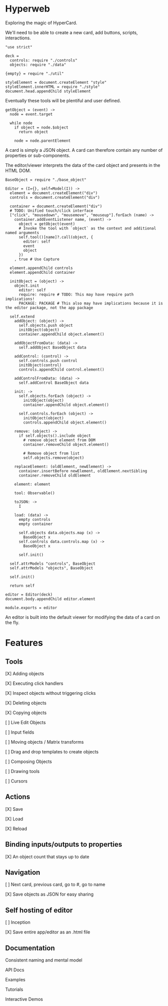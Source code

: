Hyperweb
========

Exploring the magic of HyperCard.

We'll need to be able to create a new card, add buttons, scripts, interactions.

    "use strict"

    deck =
      controls: require "./controls"
      objects: require "./data"

    {empty} = require "./util"

    styleElement = document.createElement "style"
    styleElement.innerHTML = require "./style"
    document.head.appendChild styleElement

Eventually these tools will be plentiful and user defined.

    getObject = (event) ->
      node = event.target

      while node
        if object = node.$object
          return object

        node = node.parentElement

A card is simply a JSON object. A card can therefore contain any number of
properties or sub-components.

The editor/viewer interprets the data of the card object and presents in the HTML DOM.

    BaseObject = require "./base_object"

    Editor = (I={}, self=Model(I)) ->
      element = document.createElement("div")
      controls = document.createElement("div")

      container = document.createElement("div")
      # TODO: Unified touch/click interface
      ["click", "mousedown", "mousemove", "mouseup"].forEach (name) ->
        container.addEventListener name, (event) ->
          object = getObject(event)
          # Invoke the tool with `object` as the context and additional named arguments
          self.tool()[name]?.call(object, {
            editor: self
            event
            object
          })
        , true # Use Capture

      element.appendChild controls
      element.appendChild container

      initObject = (object) ->
        object.init
          editor: self
          require: require # TODO: This may have require path implications!
          PACKAGE: PACKAGE # This also may have implications because it is the editor package, not the app package

      self.extend
        addObject: (object) ->
          self.objects.push object
          initObject(object)
          container.appendChild object.element()

        addObjectFromData: (data) ->
          self.addObject BaseObject data

        addControl: (control) ->
          self.controls.push control
          initObject(control)
          controls.appendChild control.element()

        addControlFromData: (data) ->
          self.addControl BaseObject data

        init: ->
          self.objects.forEach (object) ->
            initObject(object)
            container.appendChild object.element()

          self.controls.forEach (object) ->
            initObject(object)
            controls.appendChild object.element()

        remove: (object) ->
          if self.objects().include object
            # remove object element from DOM        
            container.removeChild object.element()

            # Remove object from list
            self.objects.remove(object)

        replaceElement: (oldElement, newElement) ->
          container.insertBefore newElement, oldElement.nextSibling
          container.removeChild oldElement

        element: element

        tool: Observable()

        toJSON: ->
          I

        load: (data) ->
          empty controls
          empty container

          self.objects data.objects.map (x) ->
            BaseObject x
          self.controls data.controls.map (x) ->
            BaseObject x

          self.init()

      self.attrModels "controls", BaseObject
      self.attrModels "objects", BaseObject

      self.init()

      return self

    editor = Editor(deck)
    document.body.appendChild editor.element

    module.exports = editor

An editor is built into the default viewer for modifying the data of a card on
the fly.

Features
========

Tools
-----

[X] Adding objects

[X] Executing click handlers

[X] Inspect objects without triggering clicks

[X] Deleting objects

[X] Copying objects

[ ] Live Edit Objects

[ ] Input fields

[ ] Moving objects / Matrix transforms

[ ] Drag and drop templates to create objects

[ ] Composing Objects

[ ] Drawing tools

[ ] Cursors

Actions
-------

[X] Save

[X] Load

[X] Reload

Binding inputs/outputs to properties
----------------------------

[X] An object count that stays up to date

Navigation
----------

[ ] Next card, previous card, go to #, go to name

[X] Save objects as JSON for easy sharing

Self hosting of editor
----------------------

[ ] Inception

[X] Save entire app/editor as an .html file

Documentation
-------------

Consistent naming and mental model

API Docs

Examples

Tutorials

Interactive Demos
